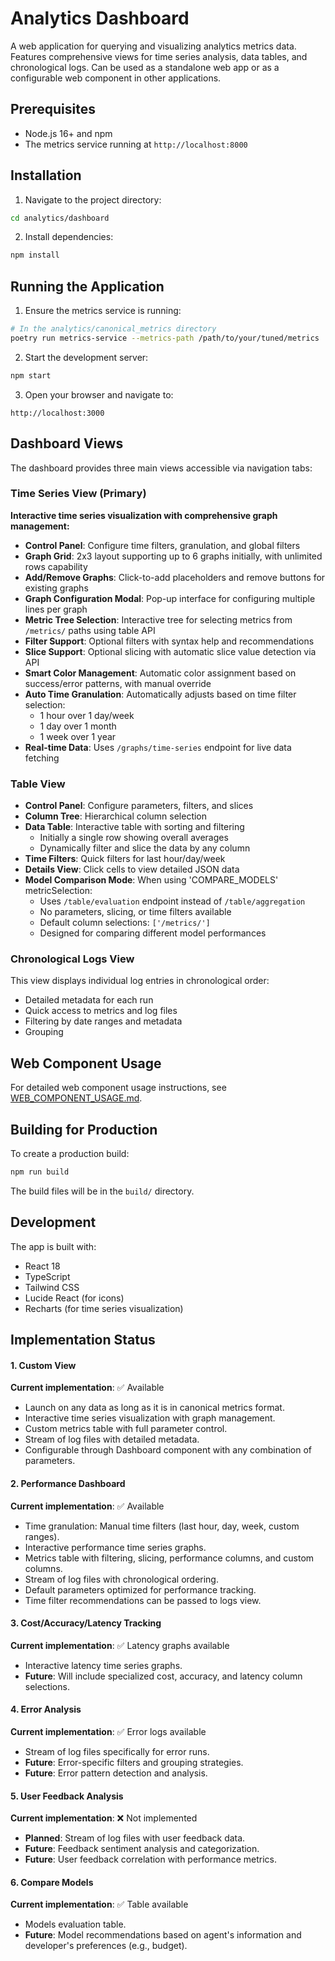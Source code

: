 # Analytics Dashboard

A web application for querying and visualizing analytics metrics data. Features comprehensive views for time series analysis, data tables, and chronological logs. Can be used as a standalone web app or as a configurable web component in other applications.

## Prerequisites

- Node.js 16+ and npm
- The metrics service running at `http://localhost:8000`

## Installation

1. Navigate to the project directory:
```bash
cd analytics/dashboard
```

2. Install dependencies:
```bash
npm install
```

## Running the Application

1. Ensure the metrics service is running:
```bash
# In the analytics/canonical_metrics directory
poetry run metrics-service --metrics-path /path/to/your/tuned/metrics
```

2. Start the development server:
```bash
npm start
```

3. Open your browser and navigate to:
```
http://localhost:3000
```

## Dashboard Views

The dashboard provides three main views accessible via navigation tabs:

### Time Series View (Primary)

**Interactive time series visualization with comprehensive graph management:**

- **Control Panel**: Configure time filters, granulation, and global filters
- **Graph Grid**: 2x3 layout supporting up to 6 graphs initially, with unlimited rows capability
- **Add/Remove Graphs**: Click-to-add placeholders and remove buttons for existing graphs
- **Graph Configuration Modal**: Pop-up interface for configuring multiple lines per graph
- **Metric Tree Selection**: Interactive tree for selecting metrics from `/metrics/` paths using table API
- **Filter Support**: Optional filters with syntax help and recommendations
- **Slice Support**: Optional slicing with automatic slice value detection via API
- **Smart Color Management**: Automatic color assignment based on success/error patterns, with manual override
- **Auto Time Granulation**: Automatically adjusts based on time filter selection:
  - 1 hour over 1 day/week
  - 1 day over 1 month  
  - 1 week over 1 year
- **Real-time Data**: Uses `/graphs/time-series` endpoint for live data fetching

### Table View

- **Control Panel**: Configure parameters, filters, and slices
- **Column Tree**: Hierarchical column selection
- **Data Table**: Interactive table with sorting and filtering
  - Initially a single row showing overall averages
  - Dynamically filter and slice the data by any column
- **Time Filters**: Quick filters for last hour/day/week
- **Details View**: Click cells to view detailed JSON data
- **Model Comparison Mode**: When using 'COMPARE_MODELS' metricSelection:
  - Uses `/table/evaluation` endpoint instead of `/table/aggregation`
  - No parameters, slicing, or time filters available
  - Default column selections: `['/metrics/']`
  - Designed for comparing different model performances

### Chronological Logs View

This view displays individual log entries in chronological order:

- Detailed metadata for each run
- Quick access to metrics and log files
- Filtering by date ranges and metadata
- Grouping

## Web Component Usage

For detailed web component usage instructions, see [WEB_COMPONENT_USAGE.md](./WEB_COMPONENT_USAGE.md).

## Building for Production

To create a production build:

```bash
npm run build
```

The build files will be in the `build/` directory.

## Development

The app is built with:
- React 18
- TypeScript
- Tailwind CSS
- Lucide React (for icons)
- Recharts (for time series visualization)

## Implementation Status

#### 1. Custom View

**Current implementation**: ✅ Available
- Launch on any data as long as it is in canonical metrics format.
- Interactive time series visualization with graph management.
- Custom metrics table with full parameter control.
- Stream of log files with detailed metadata.
- Configurable through Dashboard component with any combination of parameters.

#### 2. Performance Dashboard

**Current implementation**: ✅ Available
- Time granulation: Manual time filters (last hour, day, week, custom ranges).
- Interactive performance time series graphs.
- Metrics table with filtering, slicing, performance columns, and custom columns.
- Stream of log files with chronological ordering.
- Default parameters optimized for performance tracking.
- Time filter recommendations can be passed to logs view.

#### 3. Cost/Accuracy/Latency Tracking

**Current implementation**: ✅ Latency graphs available
- Interactive latency time series graphs.
- **Future**: Will include specialized cost, accuracy, and latency column selections.

#### 4. Error Analysis

**Current implementation**: ✅ Error logs available
- Stream of log files specifically for error runs.
- **Future**: Error-specific filters and grouping strategies.
- **Future**: Error pattern detection and analysis.

#### 5. User Feedback Analysis

**Current implementation**: ❌ Not implemented
- **Planned**: Stream of log files with user feedback data.
- **Future**: Feedback sentiment analysis and categorization.
- **Future**: User feedback correlation with performance metrics.

#### 6. Compare Models

**Current implementation**: ✅ Table available
- Models evaluation table.
- **Future**: Model recommendations based on agent's information and developer's preferences (e.g., budget).
